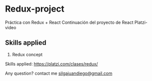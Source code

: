 # Redux-project
Práctica con Redux + React
Continuación del proyecto de React Platzi-video

## Skills applied
1. Redux concept

Skills applied: https://platzi.com/clases/redux/

Any question? contact me silgajuandiego@gmail.com